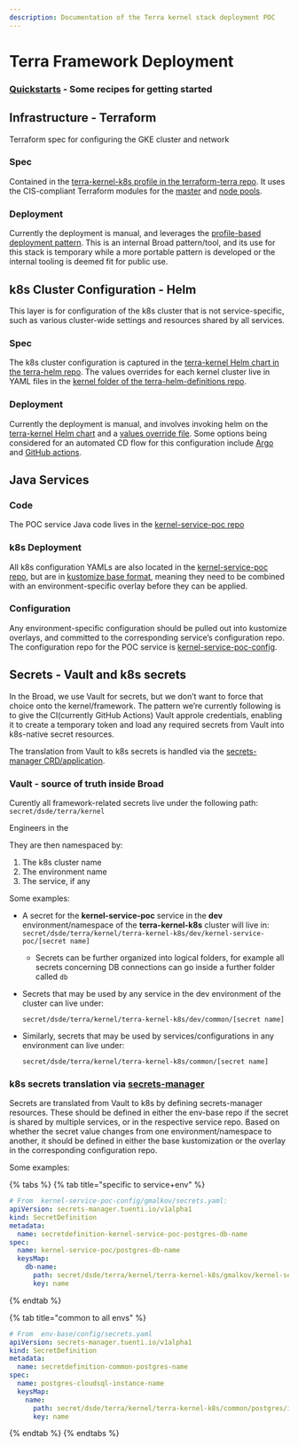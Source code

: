 ```yaml
---
description: Documentation of the Terra kernel stack deployment POC
---
```


# Terra Framework Deployment

### [Quickstarts](framework-quickstarts.md) - Some recipes for getting started

## Infrastructure - Terraform <a id="Infrastructure---Terraform"></a>

Terraform spec for configuring the GKE cluster and network

### Spec <a id="Spec"></a>

Contained in the [terra-kernel-k8s profile in the terraform-terra repo](https://github.com/broadinstitute/terraform-terra). It uses the CIS-compliant Terraform modules for the [master](https://github.com/broadinstitute/terraform-shared/tree/master/terraform-modules/k8s-master) and [node pools](https://github.com/broadinstitute/terraform-shared/tree/master/terraform-modules/k8s-node-pool).

### Deployment <a id="Deployment"></a>

Currently the deployment is manual, and leverages the [profile-based deployment pattern](https://github.com/broadinstitute/dsp-k8s-deploy). This is an internal Broad pattern/tool, and its use for this stack is temporary while a more portable pattern is developed or the internal tooling is deemed fit for public use.

## k8s Cluster Configuration - Helm <a id="k8s-Cluster-Configuration---Helm"></a>

This layer is for configuration of the k8s cluster that is not service-specific, such as various cluster-wide settings and resources shared by all services.

### Spec <a id="Spec.1"></a>

The k8s cluster configuration is captured in the [terra-kernel Helm chart in the terra-helm repo](https://github.com/broadinstitute/terra-helm/tree/master/charts/terra-kernel). The values overrides for each kernel cluster live in YAML files in the [kernel folder of the terra-helm-definitions repo](https://github.com/broadinstitute/terra-helm-definitions/tree/master/kernel).

### Deployment <a id="Deployment.1"></a>

Currently the deployment is manual, and involves invoking helm on the [terra-kernel Helm chart](https://github.com/broadinstitute/terra-helm/tree/master/charts/terra-kernel) and a [values override file](https://github.com/broadinstitute/terra-helm-definitions/tree/master/kernel). Some options being considered for an automated CD flow for this configuration include [Argo](https://argoproj.github.io/argo-cd/) and [GitHub actions](https://github.com/features/actions).

## Java Services <a id="Java-Service"></a>

### Code <a id="Code"></a>

The POC service Java code lives in the [kernel-service-poc repo](https://github.com/DataBiosphere/kernel-service-poc)

### k8s Deployment <a id="k8s-Deployment"></a>

All k8s configuration YAMLs are also located in the [kernel-service-poc repo](https://github.com/DataBiosphere/kernel-service-poc), but are in [kustomize base format](https://github.com/kubernetes-sigs/kustomize#2-create-variants-using-overlays), meaning they need to be combined with an environment-specific overlay before they can be applied.

### Configuration <a id="Configuration"></a>

Any environment-specific configuration should be pulled out into kustomize overlays, and committed to the corresponding service’s configuration repo. The configuration repo for the POC service is [kernel-service-poc-config](https://github.com/DataBiosphere/kernel-service-poc-config/).

## Secrets - Vault and k8s secrets <a id="secrets"></a>

In the Broad, we use Vault for secrets, but we don’t want to force that choice onto the kernel/framework. The pattern we’re currently following is to give the CI\(currently GitHub Actions\) Vault approle credentials, enabling it to create a temporary token and load any required secrets from Vault into k8s-native secret resources.

The translation from Vault to k8s secrets is handled via the [secrets-manager CRD/application](https://github.com/tuenti/secrets-manager).

### Vault - source of truth inside Broad

Curently all framework-related secrets live under the following path: `secret/dsde/terra/kernel`

Engineers in the 

They are then namespaced by:

1. The k8s cluster name
2. The environment name
3. The service, if any

Some examples:

* A secret for the **kernel-service-poc** service in the **dev** environment/namespace of the **terra-kernel-k8s** cluster will live in: `secret/dsde/terra/kernel/terra-kernel-k8s/dev/kernel-service-poc/[secret name]`
  * Secrets can be further organized into logical folders, for example all secrets concerning DB connections can go inside a further folder called `db`
* Secrets that may be used by any service in the dev environment of the cluster can live under: 

  `secret/dsde/terra/kernel/terra-kernel-k8s/dev/common/[secret name]`

* Similarly, secrets that may be used by services/configurations in any environment can live under: 

  `secret/dsde/terra/kernel/terra-kernel-k8s/common/[secret name]`

### k8s secrets translation via [secrets-manager](https://github.com/tuenti/secrets-manager)

Secrets are translated from Vault to k8s by defining secrets-manager resources. These should be defined in either the env-base repo if the secret is shared by multiple services, or in the respective service repo. Based on whether the secret value changes from one environment/namespace to another, it should be defined in either the base kustomization or the overlay in the corresponding configuration repo.

Some examples:

{% tabs %}
{% tab title="specific to service+env" %}
```yaml
# From  kernel-service-poc-config/gmalkov/secrets.yaml:
apiVersion: secrets-manager.tuenti.io/v1alpha1
kind: SecretDefinition
metadata:
  name: secretdefinition-kernel-service-poc-postgres-db-name
spec:
  name: kernel-service-poc/postgres-db-name
  keysMap:
    db-name:
      path: secret/dsde/terra/kernel/terra-kernel-k8s/gmalkov/kernel-service-poc/postgres-db-name
      key: name
```
{% endtab %}

{% tab title="common to all envs" %}
```yaml
# From  env-base/config/secrets.yaml
apiVersion: secrets-manager.tuenti.io/v1alpha1
kind: SecretDefinition
metadata:
  name: secretdefinition-common-postgres-name
spec:
  name: postgres-cloudsql-instance-name
  keysMap:
    name:
      path: secret/dsde/terra/kernel/terra-kernel-k8s/common/postgres/instance
      key: name
```
{% endtab %}
{% endtabs %}



